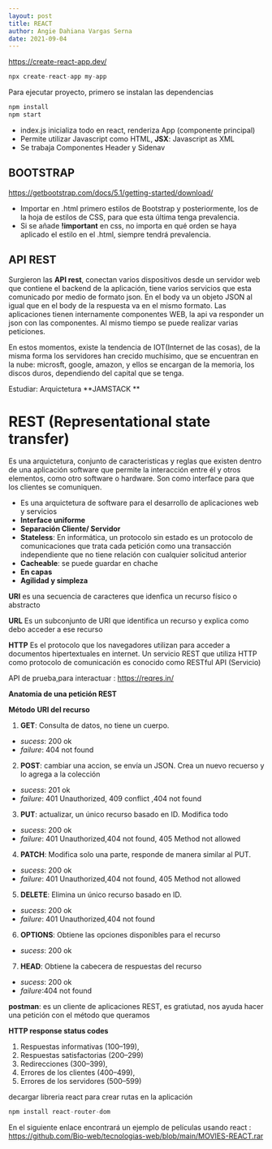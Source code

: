 ```yaml
---
layout: post
title: REACT
author: Angie Dahiana Vargas Serna
date: 2021-09-04
---
```


<https://create-react-app.dev/>

```js 
npx create-react-app my-app
```

Para ejecutar proyecto, primero se instalan las dependencias

```js
npm install
npm start
```

- index.js inicializa todo en react, renderiza App (componente principal)
- Permite utilizar Javascript como HTML, **JSX**: Javascript as XML
- Se trabaja Componentes Header y Sidenav
## BOOTSTRAP 

<https://getbootstrap.com/docs/5.1/getting-started/download/>

- Importar en .html primero estilos de Bootstrap y posteriormente, los de la hoja de estilos de CSS, para que esta última tenga prevalencia.
- Si se añade **!important** en css, no importa en qué orden se haya aplicado el estilo en el .html, siempre tendrá prevalencia.

## API REST
Surgieron las **API rest**, conectan varios dispositivos desde un servidor web que contiene el backend de la aplicación, tiene varios servicios que esta comunicado por medio de formato json.  En el body va un objeto JSON al igual que  en el body de la respuesta va en el mismo formato. 
Las aplicaciones tienen internamente componentes WEB, la api va responder un json con las componentes.
Al mismo tiempo se puede realizar varias peticiones. 

En estos momentos, existe la tendencia de IOT(Internet de las cosas), de la misma forma los servidores han crecido muchísimo, que se encuentran en la nube: microsft, google, amazon, y ellos se encargan de la memoria, los discos duros, dependiendo del capital que se tenga.

Estudiar: Arquictetura **JAMSTACK **

# REST (Representational state transfer)

Es una arquictetura,  conjunto de caracteristicas y reglas que existen dentro de una aplicación software que permite la interacción entre él y otros elementos, como otro software o hardware. Son como interface para que los clientes se comuniquen.

* Es una arquictetura de software para el desarrollo de aplicaciones web y servicios
* **Interface uniforme** 
* **Separación Cliente/ Servidor**
* **Stateless**: En informática, un protocolo sin estado es un protocolo de comunicaciones que trata cada petición como una transacción independiente que no tiene relación con cualquier solicitud anterior
* **Cacheable**: se puede guardar en chache 
* **En capas**
* **Agilidad y simpleza**

**URI**
es una secuencia de caracteres que idenfica un recurso físico o abstracto

**URL**
Es un subconjunto de URI que identifica un recurso y explica como debo acceder a ese recurso 

**HTTP**
Es el protocolo que los navegadores utilizan para acceder a documentos hipertextuales en internet.
Un servicio REST que utiliza HTTP como protocolo de comunicación es conocido como RESTful API (Servicio)

API de prueba,para interactuar : https://reqres.in/

**Anatomia de una petición REST**

**Método** **URI del recurso**
1. **GET**: Consulta de datos, no tiene un cuerpo.
- *sucess*: 200 ok
- *failure*: 404 not found 
2. **POST**: cambiar una accion, se envía un JSON.  Crea un nuevo recuerso y lo agrega a la colección
- *sucess*: 201 ok
- *failure*: 401 Unauthorized, 409 conflict ,404 not found 
3. **PUT**: actualizar, un único recurso basado en ID. Modifica todo 
- *sucess*: 200 ok
- *failure*: 401 Unauthorized,404 not found, 405 Method not allowed 
4. **PATCH**: Modifica solo una parte, responde de manera similar al PUT.
- *sucess*: 200 ok
- *failure*: 401 Unauthorized,404 not found, 405 Method not allowed
5. **DELETE**: Elimina un único recurso basado en ID.
- *sucess*: 200 ok
- *failure*: 401 Unauthorized,404 not found
6. **OPTIONS**: Obtiene las opciones disponibles para el recurso
- *sucess*: 200 ok
7. **HEAD**: Obtiene la cabecera de respuestas del recurso 
- *sucess*: 200 ok
- *failure*:404 not found

**postman**: es un cliente de aplicaciones REST, es gratiutad, nos ayuda hacer una petición con el método que queramos

**HTTP response status codes**
1. Respuestas informativas (100–199),
2. Respuestas satisfactorias (200–299)
3. Redirecciones (300–399),
4. Errores de los clientes (400–499),
4. Errores de los servidores (500–599)


decargar libreria react 
para crear rutas en la aplicación
```js
npm install react-router-dom
```

En el siguiente enlace encontrará un ejemplo de películas usando react : <https://github.com/Bio-web/tecnologias-web/blob/main/MOVIES-REACT.rar>
